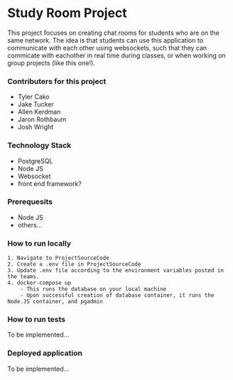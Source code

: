 # Study Room Project

This project focuses on creating chat rooms for students who are on the same network. The idea is that students can use this application to communicate with each other using websockets,
such that they can commicate with eachother in real time during classes, or when working on group projects (like this one!).

### Contributers for this project

- Tyler Cako
- Jake Tucker
- Allen Kerdman
- Jaron Rothbaum
- Josh Wright

### Technology Stack

- PostgreSQL
- Node JS
- Websocket
- front end framework?

### Prerequesits

- Node JS
- others...

### How to run locally

    1. Navigate to ProjectSourceCode
    2. Create a .env file in ProjectSourceCode
    3. Update .env file according to the environment variables posted in the teams.
    4. docker-compose up
        - This runs the database on your local machine
        - Upon successful creation of database container, it runs the Node.JS container, and pgadmin

### How to run tests

To be implemented...

### Deployed application

To be implemented...
